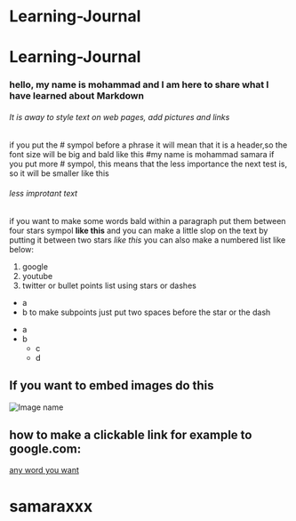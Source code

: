 # Learning-Journal
# Learning-Journal
### hello, my name is mohammad and I am here to share what I have learned about **Markdown**
###### It is away to style text on web pages, add pictures and links
if you put the # sympol before a phrase it will mean that it is a header,so the font size will be big and bald like this
#my name is mohammad samara
if you put more # sympol, this means that the less importance the next test is, so it will be smaller like this
###### less improtant text
if you want to make some words bald within a paragraph put them between four stars sympol **like this**
and you can make a little slop on the text by putting it between two stars *like this*
you can also make a numbered list like below:
1. google
2. youtube
3. twitter
or bullet points list using stars or dashes
* a
* b
to make subpoints just put two spaces before the star or the dash
- a
- b
  - c
  - d
## If you want to embed images do this
![Image name](https://live.staticflickr.com/8456/8063950119_57b3cb8818_b.jpg)
## how to make a clickable link for example to google.com:
[any word you want](https://www.google.com/)
# samaraxxx
